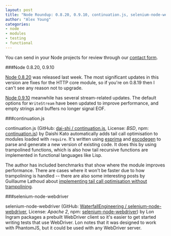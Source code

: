 ```yaml
---
layout: post
title: "Node Roundup: 0.8.20, 0.9.10, continuation.js, selenium-node-webdriver"
author: "Alex Young"
categories: 
- node
- modules
- testing
- functional
---
```


<div class="intro">
You can send in your Node projects for review through our <a href="/contact.html">contact form</a>.
</div>

###Node 0.8.20, 0.9.10

[Node 0.8.20](http://blog.nodejs.org/2013/02/15/node-v0-8-20-stable/) was released last week.  The most significant updates in this version are fixes for the HTTP core module, so if you're on 0.8.19 then I can't see any reason not to upgrade.

[Node 0.9.10](http://blog.nodejs.org/2013/02/19/node-v0-9-10-unstable/) meanwhile has several stream-related updates.  The default options for `WriteStream` have been updated to improve performance, and empty strings and buffers no longer signal EOF.

###continuation.js

continuation.js (GitHub: [dai-shi / continuation.js](https://github.com/dai-shi/continuation.js), License: _BSD_, npm: [continuation.js](https://npmjs.org/package/continuation.js)) by Daishi Kato automatically adds tail call optimisation to modules loaded with `require`.  It's written using [esprima](https://npmjs.org/package/esprima) and [escodegen](https://npmjs.org/package/escodegen) to parse and generate a new version of existing code.  It does this by using trampolined functions, which is also how tail recursive functions are implemented in functional languages like Lisp.

The author has included benchmarks that show where the module improves performance.  There are cases where it won't be faster due to how trampolining is handled -- there are also some interesting posts by Guillaume Lathoud about [implementing tail call optimisation without trampolining](http://glat.info/pub/tailopt-js/).

###selenium-node-webdriver

selenium-node-webdriver (GitHub: [WaterfallEngineering / selenium-node-webdriver](https://github.com/WaterfallEngineering/selenium-node-webdriver), License: _Apache 2_, npm: [selenium-node-webdriver](https://npmjs.org/package/selenium-node-webdriver)) by Lon Ingram packages a prebuilt WebDriver client so it's easier to get started writing tests that use WebDriver.  Lon notes that it was designed to work with PhantomJS, but it could be used with any WebDriver server.

